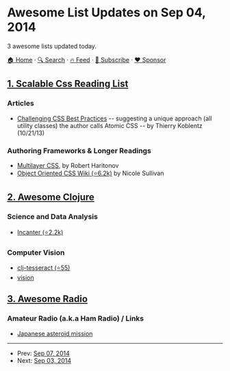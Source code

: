 # Awesome List Updates on Sep 04, 2014

3 awesome lists updated today.

[🏠 Home](/README.md) · [🔍 Search](https://www.trackawesomelist.com/search/) · [🔥 Feed](https://www.trackawesomelist.com/rss.xml) · [📮 Subscribe](https://trackawesomelist.us17.list-manage.com/subscribe?u=d2f0117aa829c83a63ec63c2f&id=36a103854c) · [❤️  Sponsor](https://github.com/sponsors/theowenyoung)



## [1. Scalable Css Reading List](/content/davidtheclark/scalable-css-reading-list/README.md)

### Articles

*   [Challenging CSS Best Practices](http://www.smashingmagazine.com/2013/10/21/challenging-css-best-practices-atomic-approach/) -- suggesting a unique approach (all utility classes) the author calls Atomic CSS -- by Thierry Koblentz (10/21/13)

### Authoring Frameworks & Longer Readings

*   [Multilayer CSS](http://operatino.github.io/MCSS/en/), by Robert Haritonov
*   [Object Oriented CSS Wiki (⭐6.2k)](https://github.com/stubbornella/oocss/wiki) by Nicole Sullivan

## [2. Awesome Clojure](/content/razum2um/awesome-clojure/README.md)

### Science and Data Analysis

*   [Incanter (⭐2.2k)](https://github.com/incanter/incanter)

### Computer Vision

*   [clj-tesseract (⭐55)](https://github.com/antoniogarrote/clj-tesseract)
*   [vision](http://nakkaya.com/vision.html)

## [3. Awesome Radio](/content/kyleterry/awesome-radio/README.md)

### Amateur Radio (a.k.a Ham Radio) / Links

*   [Japanese asteroid mission](http://www.arrl.org/news/amateur-radio-transponder-will-accompany-japanese-asteroid-mission-into-deep-space)

---

- Prev: [Sep 07, 2014](/content/2014/09/07/README.md)
- Next: [Sep 03, 2014](/content/2014/09/03/README.md)